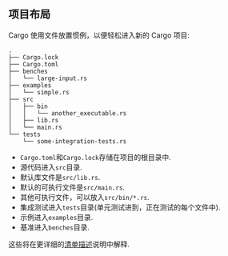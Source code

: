 ## 项目布局

Cargo 使用文件放置惯例，以便轻松进入新的 Cargo 项目:

```shell
.
├── Cargo.lock
├── Cargo.toml
├── benches
│   └── large-input.rs
├── examples
│   └── simple.rs
├── src
│   ├── bin
│   │   └── another_executable.rs
│   ├── lib.rs
│   └── main.rs
└── tests
    └── some-integration-tests.rs
```

- `Cargo.toml`和`Cargo.lock`存储在项目的根目录中.
- 源代码进入`src`目录.
- 默认库文件是`src/lib.rs`.
- 默认的可执行文件是`src/main.rs`.
- 其他可执行文件，可以放入`src/bin/*.rs`.
- 集成测试进入`tests`目录(单元测试进到，正在测试的每个文件中).
- 示例进入`examples`目录.
- 基准进入`benches`目录.

这些将在更详细的[清单描述](../reference/manifest.md#the-project-layout)说明中解释.
